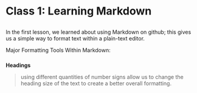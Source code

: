 # Class 1: Learning Markdown

## 

In the first lesson, we learned about using Markdown on github; this gives us a simple way to format text within a plain-text editor.

Major Formatting Tools Within Markdown:

###

**Headings**
>using different quantities of number signs allow us to change the heading size of the text to create a better overall formatting.




